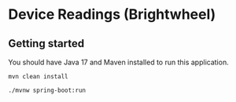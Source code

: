 # Device Readings (Brightwheel)

## Getting started

You should have Java 17 and Maven installed to run this application.

```
mvn clean install
```

```
./mvnw spring-boot:run
```